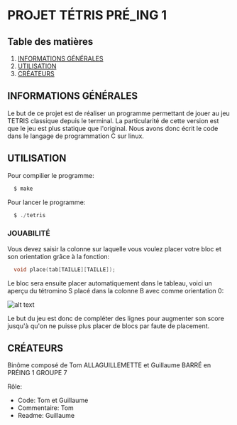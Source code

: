 # PROJET TÉTRIS PRÉ_ING 1


## Table des matières
1. [INFORMATIONS GÉNÉRALES](#informations-générales)
2. [UTILISATION](#utilisation)
3. [CRÉATEURS](#créateur)

## INFORMATIONS GÉNÉRALES

Le but de ce projet est de réaliser un programme permettant de jouer au jeu TETRIS classique depuis le terminal. La particularité de cette version est que le jeu est plus statique que l'original. Nous avons donc écrit le code dans le langage de programmation C sur linux.

## UTILISATION

Pour compilier le programme:
```c
  $ make
```
Pour lancer le programme:
```c
  $ ./tetris
```
### JOUABILITÉ

Vous devez saisir la colonne sur laquelle vous voulez placer votre bloc et son orientation grâce à la fonction:
```c
  void place(tab[TAILLE][TAILLE]);
```
Le bloc sera ensuite placer automatiquement dans le tableau, voici un aperçu du tétromino S placé dans la colonne B avec comme orientation 0:

![alt text](https://github.com/Auxifruit/tetris-projet/blob/main/GRID1.png "Exemple tableau")

Le but du jeu est donc de compléter des lignes pour augmenter son score jusqu'à qu'on ne puisse plus placer de blocs par faute de placement.

## CRÉATEURS

Binôme composé de Tom ALLAGUILLEMETTE et Guillaume BARRÉ en PRÉING 1 GROUPE 7

Rôle:
  - Code: Tom et Guillaume
  - Commentaire: Tom
  - Readme: Guillaume

